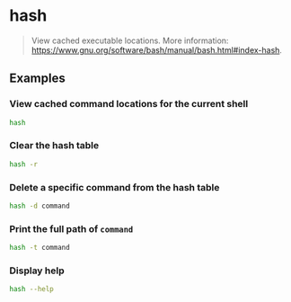 # hash

> View cached executable locations. More information: <https://www.gnu.org/software/bash/manual/bash.html#index-hash>.

## Examples

### View cached command locations for the current shell

```bash
hash
```

### Clear the hash table

```bash
hash -r
```

### Delete a specific command from the hash table

```bash
hash -d command
```

### Print the full path of `command`

```bash
hash -t command
```

### Display help

```bash
hash --help
```
